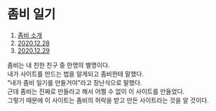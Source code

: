 <!DOCTYPE html>
<html>
    <head>
        <title>zombe diary</title>
        <meta charset="UTF-8">
    </head>
    <body>
        <h1><strong>좀비 일기</strong></h1>
        <p>
            <ol>
                <li><a href="zombe_introduce.html">좀비 소개</a></li>
                <li><a href="zombe_2020.12.28.html">2020.12.28</a></li>
                <li><a href="zombe_2020.12.29.html">2020.12.29</a></li>
            </ol>
            좀비는 내 친한 친구 중 한명의 별명이다.
            <br>내가 사이트를 만드는 법을 알게되고 좀비한테 말했다.
            <br>"내가 좀비 일기를 만들거야"라고 장난식으로 말했다.
            <br>근데 좀비는 진짜로 만들라고 해서 어쩔 수 없이 이 사이트를 만들었다.
            <br>그렇기 때문에 이 사이트는 좀비의 허락을 받고 만든 사이트라는 것을 알 것이다.
        </p>
    </body>
</html>
